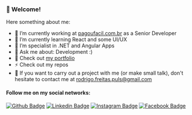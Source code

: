### 👋 Welcome!

Here something about me:

- 🔭 I’m currently working at [pagoufacil.com.br](https://pagoufacil.com.br/) as a Senior Developer
- 🌱 I’m currently learning React and some UI/UX
- :muscle: I’m specialist in .NET and Angular Apps
- 💬 Ask me about: Development :)
- 💼 Check out [my portfolio](https://github.com/rodrigopuls/portfolio) 
- ⚡ Check out my repos
- 💌 If you want to carry out a project with me (or make small talk), don't hesitate to contact me at rodrigo.freitas.puls@gmail.com 

#### Follow me on my social networks:
[![Github Badge](https://img.shields.io/badge/-Github-000?style=flat-square&logo=Github&logoColor=white&link=https://github.com/rodrigopuls)](https://github.com/rodrigopuls)
[![Linkedin Badge](https://img.shields.io/badge/-LinkedIn-blue?style=flat-square&logo=Linkedin&logoColor=white&link=https://www.linkedin.com/in/rodrigo-de-freitas-puls-46147b31/)](https://www.linkedin.com/in/rodrigo-de-freitas-puls-46147b31/)
[![Instagram Badge](https://img.shields.io/badge/-Instagram-C13584?style=flat-square&labelColor=C13584&logo=instagram&logoColor=white&link=https://www.instagram.com/rodrigopuls)](https://www.instagram.com/rodrigopuls)
[![Facebook Badge](https://img.shields.io/badge/-Facebook-blue?style=flat-square&labelColor=blue&logo=facebook&logoColor=white&link=https://www.facebook.com/rodrigo.freitas.puls)](https://www.facebook.com/rodrigo.freitas.puls)
